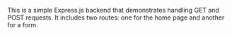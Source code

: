 This is a simple Express.js backend that demonstrates handling GET and POST requests. It includes two routes: one for the home page and another for a form. 